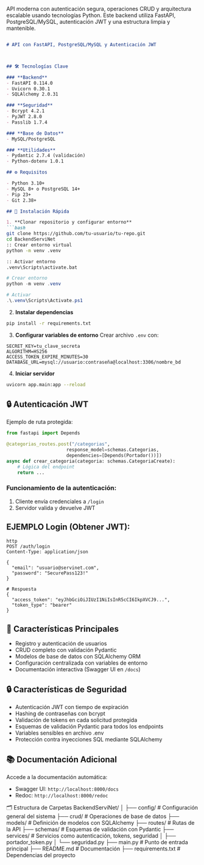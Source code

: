 API moderna con autenticación segura, operaciones CRUD y arquitectura escalable usando tecnologías Python. Este backend utiliza FastAPI, PostgreSQL/MySQL, autenticación JWT y una estructura limpia y mantenible.

```markdown

# API con FastAPI, PostgreSQL/MySQL y Autenticación JWT



## 🛠️ Tecnologías Clave

### **Backend**
- FastAPI 0.114.0
- Uvicorn 0.30.1
- SQLAlchemy 2.0.31

### **Seguridad**
- Bcrypt 4.2.1
- PyJWT 2.8.0
- Passlib 1.7.4

### **Base de Datos**
- MySQL/PostgreSQL

### **Utilidades**
- Pydantic 2.7.4 (validación)
- Python-dotenv 1.0.1

## ⚙️ Requisitos

- Python 3.10+
- MySQL 8+ o PostgreSQL 14+
- Pip 23+
- Git 2.38+

## 🚀 Instalación Rápida

1. **Clonar repositorio y configurar entorno**
```bash
git clone https://github.com/tu-usuario/tu-repo.git
cd BackendServiNet
:: Crear entorno virtual
python -m venv .venv

:: Activar entorno
.venv\Scripts\activate.bat
```


```powershell
# Crear entorno
python -m venv .venv

# Activar
.\.venv\Scripts\Activate.ps1
```




2. **Instalar dependencias**
```bash
pip install -r requirements.txt
```

3. **Configurar variables de entorno**
Crear archivo `.env` con:
```env
SECRET_KEY=tu_clave_secreta
ALGORITHM=HS256
ACCESS_TOKEN_EXPIRE_MINUTES=30
DATABASE_URL=mysql://usuario:contraseña@localhost:3306/nombre_bd
```

4. **Iniciar servidor**
```bash
uvicorn app.main:app --reload
```

## 🔒 Autenticación JWT

Ejemplo de ruta protegida:
```python
from fastapi import Depends

@categorias_routes.post("/categorias", 
                      response_model=schemas.Categorias, 
                      dependencies=[Depends(Portador())])
async def crear_categoria(categoria: schemas.CategoriaCreate):
    # Lógica del endpoint
    return ...
```

### Funcionamiento de la autenticación:
1. Cliente envía credenciales a `/login`
2. Servidor valida y devuelve JWT

## EJEMPLO Login (Obtener JWT):
```http
http
POST /auth/login
Content-Type: application/json

{
  "email": "usuario@servinet.com",
  "password": "SecurePass123!"
}

# Respuesta
{
  "access_token": "eyJhbGciOiJIUzI1NiIsInR5cCI6IkpXVCJ9...",
  "token_type": "bearer"
}
 ```

## 📌 Características Principales

- Registro y autenticación de usuarios
- CRUD completo con validación Pydantic
- Modelos de base de datos con SQLAlchemy ORM
- Configuración centralizada con variables de entorno
- Documentación interactiva (Swagger UI en `/docs`)


## 🔒 Características de Seguridad
- Autenticación JWT con tiempo de expiración
- Hashing de contraseñas con bcrypt
- Validación de tokens en cada solicitud protegida
- Esquemas de validación Pydantic para todos los endpoints
- Variables sensibles en archivo .env
- Protección contra inyecciones SQL mediante SQLAlchemy
## 📚 Documentación Adicional

Accede a la documentación automática:
- Swagger UI: `http://localhost:8000/docs`
- Redoc: `http://localhost:8000/redoc`


🗂️ Estructura de Carpetas
BackendServiNet/
│
├── config/              # Configuración general del sistema
├── crud/                # Operaciones de base de datos
├── models/              # Definición de modelos con SQLAlchemy
├── routes/              # Rutas de la API
├── schemas/             # Esquemas de validación con Pydantic
├── services/            # Servicios como autenticación, tokens, seguridad
│   ├── portador_token.py
│   └── seguridad.py
├── main.py              # Punto de entrada principal
├── README.md            # Documentación
├── requirements.txt     # Dependencias del proyecto


```
